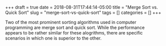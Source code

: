 +++ 
draft = true
date = 2018-08-31T17:44:14-05:00
title = "Merge Sort vs. Quick Sort"
slug = "merge-sort-vs-quick-sort" 
tags = []
categories = []
+++

Two of the most prominent sorting algorithms used in computer programming are merge sort and quick sort. While the performance appears to be rather similar for these alogrithms, there are specific scenarios in which one is superior to the other.